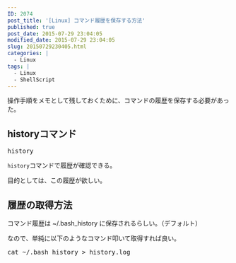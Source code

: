 ```yaml
---
ID: 2074
post_title: '[Linux] コマンド履歴を保存する方法'
published: true
post_date: 2015-07-29 23:04:05
modified_date: 2015-07-29 23:04:05
slug: 20150729230405.html
categories: |
  - Linux
tags: |
  - Linux
  - ShellScript
---
```

操作手順をメモとして残しておくために、コマンドの履歴を保存する必要があった。
<!--more-->
<h2>historyコマンド</h2>
<pre class="cmd">history</pre>
<code>history</code>コマンドで履歴が確認できる。

目的としては、この履歴が欲しい。

<h2>履歴の取得方法</h2>
コマンド履歴は ~/.bash_history に保存されるらしい。（デフォルト）

なので、単純に以下のようなコマンド叩いて取得すれば良い。
<pre class="cmd">cat ~/.bash_history > history.log</pre>